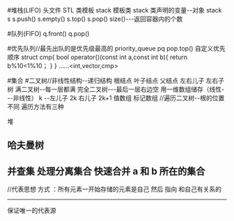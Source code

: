 #堆栈(LIFO)
头文件<stack>
STL 类模板 stack
模板类 stack<char>
类声明的变量--对象 stack<char> s
s.push() s.empty() s.top() s.pop()
size()---返回容器内的个数

#队列(FIFO)
<queue>
q.front() q.pop()

#优先队列//最先出队的是优先级最高的
priority_queue<int> pq
pop.top()
自定义优先顺序
struct cmp{
bool operator()(const int a,const int b){
return b%10<1%10；
}
}
......<int,vector<int>,cmp<int>>

#集合 #二叉树//非线性结构--递归结构
根结点 叶子结点 父结点
左右儿子 左右子树
满二叉树--每一层都满 完全二叉树---最后一层右边空
用一维数组储存（线性---非线性）
k --左儿子 2k 右儿子 2k+1
值数组 标记数组
//遍历二叉树--根的位置不同 遍历方法有三种

堆

## 哈夫曼树

## 并查集 处理分离集合 快速合并 a 和 b 所在的集合

//代表思想
方式 ：所有元素一开始存储的元素是自己
然后 指向 和自己有关系的

---

保证唯一的代表源
